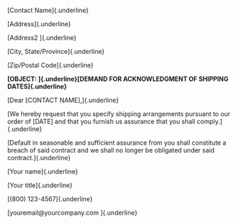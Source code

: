 [Contact Name]{.underline}

[Address]{.underline}

[Address2 ]{.underline}

[City, State/Province]{.underline}

[Zip/Postal Code]{.underline}

**[OBJECT: ]{.underline}[DEMAND FOR ACKNOWLEDGMENT OF SHIPPING
DATES]{.underline}**

[Dear \[CONTACT NAME\],]{.underline}

[We hereby request that you specify shipping arrangements pursuant to
our order of \[DATE\] and that you furnish us assurance that you shall
comply.]{.underline}

[Default in seasonable and sufficient assurance from you shall
constitute a breach of said contract and we shall no longer be obligated
under said contract.]{.underline}

[Your name]{.underline}

[Your title]{.underline}

[(800) 123-4567]{.underline}

[youremail\@yourcompany.com ]{.underline}
